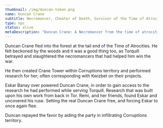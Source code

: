 ```yaml
---
thumbnail: /img/duncan-token.png
name: Duncan Crane
subtitle: Necromancer, Cheater of Death, Survivor of the Time of Atrocities
type: npc
status: alive
metaDescription: "Duncan Crane: A Necromancer from the time of atrocities"
---
```

D﻿uncan Crane fled into the forest at the tail end of the Time of Atrocities. He felt beckoned by the woods and it was a good thing too, as Torquill betrayed and slaughtered the necromancers that had helped him win the war.

H﻿e then created Crane Tower within Corruptions territory and performed research for her; often corresponding with Kwizbet on their projects.

E﻿skar Banay over powered Duncan Crane, in order to gain access to the research he had performed while serving Torquill. Research that was built upon his own work from back in Tor. Remi, and her friends, found Eskar and uncovered his ruse. Setting the real Duncan Crane free, and forcing Eskar to once again flee.

D﻿uncan repayed the favor by aiding the party in infiltrating Corruptions territory.